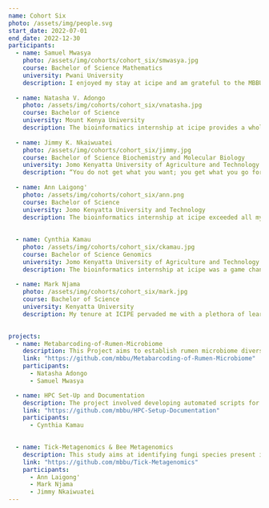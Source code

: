 ```yaml
---
name: Cohort Six
photo: /assets/img/people.svg
start_date: 2022-07-01
end_date: 2022-12-30
participants:
  - name: Samuel Mwasya
    photo: /assets/img/cohorts/cohort_six/smwasya.jpg
    course: Bachelor of Science Mathematics
    university: Pwani University
    description: I enjoyed my stay at icipe and am grateful to the MBBU unit. The bioinformatics internship was intensive, but I enjoyed learning from the generous facilitators, who were always ready and willing to help at any time. You also meet friendly scientists from diverse disciplines. The internship is a perfect program for any undergrad aspiring to pursue a career in bioinformatics, despite their background studies. The internship program helped me build confidence in furthering my studies in bioinformatics to the graduate level. Although I will miss my life at icipe, I am happy that I have developed a good network of mentors with similar interests.
    
  - name: Natasha V. Adongo
    photo: /assets/img/cohorts/cohort_six/vnatasha.jpg
    course: Bachelor of Science 
    university: Mount Kenya University
    description: The bioinformatics internship at icipe provides a wholesome experience of what it takes to be a great scientist. The training taught me not to be myopic in my thinking and that where there is a will, there’s a way. I have learned how to collaborate with others and open my mind to different perspectives. This internship changes your thinking and equips you with various tools to solve different bioinformatics problems. I am grateful for this opportunity because it has set the pace for everything else I will do in science.
         
  - name: Jimmy K. Nkaiwuatei
    photo: /assets/img/cohorts/cohort_six/jimmy.jpg
    course: Bachelor of Science Biochemistry and Molecular Biology
    university: Jomo Kenyatta University of Agriculture and Technology
    description: “You do not get what you want; you get what you go for.” This four-month training program at icipe has been a journey of great transformation and growth, courtesy of the outstanding trainers; Dr. Caleb Kibet, Ms. Ruth Nanjala, and Mr. Nehemiah Ongeso. The state-of-the-art facilities at icipe and the collaboration between interns made the training very transformative and impactful. The training opened my mind and enabled me to broadly understand bioinformatics and appreciate its roles and applications to other science disciplines. As a health-science research enthusiast, the program helped me answer the question “Why bioinformatics?” and has streamlined my career path and vision. Interestingly, the program enabled me to “learn how to learn." The mentorship part of the program has been very enlightening and has prepared me professionally to be who I want to be. Moreover, this was an excellent opportunity to interact, share our different ideas, and learn from the like-minded teams at icipe.
    
  - name: Ann Laigong' 
    photo: /assets/img/cohorts/cohort_six/ann.png
    course: Bachelor of Science 
    university: Jomo Kenyatta University and Technology
    description: The bioinformatics internship at icipe exceeded all my expectations. The wholesomeness and intensity of the training have shaped me to be a better scientist in various aspects, including research and manuscript writing. Along with developing my soft skills, I have come out of the internship more confident, assertive, and able to collaborate with others with diverse personalities. I have also gained a network of mentors who are a force to be reckoned with in this field. I will always be grateful for the role of this internship in cementing my career as a bioinformatician. I am highly honored to have been a part of this journey.  
    
    
  - name: Cynthia Kamau
    photo: /assets/img/cohorts/cohort_six/ckamau.jpg
    course: Bachelor of Science Genomics
    university: Jomo Kenyatta University of Agriculture and Technology
    description: The bioinformatics internship at icipe was a game changer for me, as it helped lay the foundation for my career. It was a valuable and enlightening experience. I had the opportunity to work with a talented team of researchers, collaborate with my fellow peers who are brilliant scientists, and solve real-world problems using technology. I learned a great deal about the current state of the field and the various techniques used to analyze and interpret large sets of biological data. I also gained valuable experience in programming, data analysis, scientific communication, and how high-performance computing works and is configured. Our supervisors were very friendly and eager to help when we got stuck. Overall, I am grateful for the opportunity the MBBU team gave me to gain hands-on experience in bioinformatics. I am excited to apply what I've learned in my future endeavors.
    
  - name: Mark Njama  
    photo: /assets/img/cohorts/cohort_six/mark.jpg
    course: Bachelor of Science 
    university: Kenyatta University
    description: My tenure at ICIPE pervaded me with a plethora of learning experiences that equipped me with the necessary skills to handle practical bioinformatic scenarios. These same skills have helped pave the way for the next steps in my professional agenda. The MBBU staff walked my fellow cohorts and me through extensive training and mentorship modules that shaped certain aspects of how I think when tackling problems. With a strong emphasis on collaboration, working on various projects in teams enabled us to identify strengths amongst ourselves, fostering a smooth and healthy working environment in the office. It was an honour to be part of the 6th cohort at ICIPE.

    
projects:
  - name: Metabarcoding-of-Rumen-Microbiome
    description: This Project aims to establish rumen microbiome diversity and variation between cattle, camels, goats and sheep. Genomic rumen microbiome DNA was isolated and characterized using bacterial and archaeal 16S rRNA, protozoal 18S rRNA genes and fungal ITS1 gene amplicons sequencing from the harvested bovine rumen fluid samples using next-generation sequencing technology.
    link: "https://github.com/mbbu/Metabarcoding-of-Rumen-Microbiome"
    participants:
      - Natasha Adongo
      - Samuel Mwasya

  - name: HPC Set-Up and Documentation 
    description: The project involved developing automated scripts for managing and maintaining the ICIPE's bioinformatics research high-performance computing infrastructure. The project entailed updating the server's softwares, fixing bugs, and developing server usage policies.
    link: "https://github.com/mbbu/HPC-Setup-Documentation" 
    participants:
      - Cynthia Kamau
   

  - name: Tick-Metagenomics & Bee Metagenomics
    description: This study aims at identifying fungi species present in the beehives across Madagascar, Zanzibar, Tanzania, Ethiopia and Kenya. You can find a better description of the project plan here. This will be using ITS2-4 data collected from these regions using metabarcoding.
    link: "https://github.com/mbbu/Tick-Metagenomics" 
    participants:
      - Ann Laigong' 
      - Mark Njama
      - Jimmy Nkaiwuatei
---
```

    
